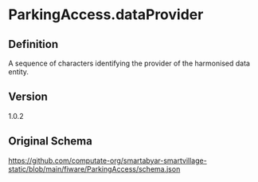 # ParkingAccess.dataProvider

## Definition
A sequence of characters identifying the provider of the harmonised data entity.

## Version
1.0.2

## Original Schema
https://github.com/computate-org/smartabyar-smartvillage-static/blob/main/fiware/ParkingAccess/schema.json

